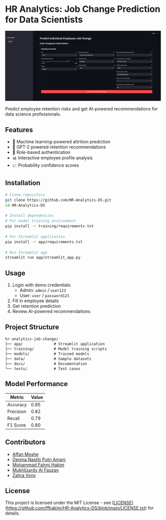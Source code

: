 # HR Analytics: Job Change Prediction for Data Scientists

![App Screenshot](app/assets/hr_analytics.png)

Predict employee retention risks and get AI-powered recommendations for data science professionals.

## Features
- 🧠 Machine learning-powered attrition prediction
- 🤖 GPT-2 powered retention recommendations
- 🔐 Role-based authentication
- 📊 Interactive employee profile analysis
- 📈 Probability confidence scores

## Installation
```bash
# Clone repository
git clone https://github.com/HR-Analytics-DS.git
cd HR-Analytics-DS

# Install dependencies
# For model training environment
pip install -r training/requirements.txt

# For Streamlit application
pip install -r app/requirements.txt

# Run Streamlit app
streamlit run app/streamlit_app.py
```

## Usage
1. Login with demo credentials:
   - Admin: `admin` / `user123`
   - User: `user` / `password123`
2. Fill in employee details
3. Get retention prediction
4. Review AI-powered recommendations

## Project Structure
```
hr-analytics-job-change/
├── app/              # Streamlit application
├── training/         # Model training scripts
├── models/           # Trained models
├── data/             # Sample datasets
├── docs/             # Documentation
└── tests/            # Test cases
```

## Model Performance
| Metric | Value |
|--------|-------|
| Accuracy | 0.85 |
| Precision | 0.82 |
| Recall | 0.79 |
| F1 Score | 0.80 |

## Contributors
- [Affan Moshe](https://github.com/affanmoshe)
- [Denina Nastiti Putri Amani](https://github.com/deninanastiti)
- [Mohammad Fahmi Hakim](https://github.com/ffhakim)
- [Mukhlizardy Al Fauzan](https://github.com/Mukhlizardy)
- [Zahra Vony](https://github.com/zahravony507)

## License
This project is licensed under the MIT License - see [[LICENSE](LICENSE)](https://github.com/ffhakim/HR-Analytics-DS/blob/main/LICENSE.txt) for details.
